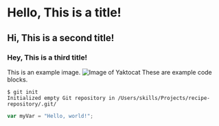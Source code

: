 # Hello, This is a title!
## Hi, This is a second title!
### Hey, This is a third title!
This is an example image.
![Image of Yaktocat](https://octodex.github.com/images/yaktocat.png)
These are example code blocks.

```
$ git init
Initialized empty Git repository in /Users/skills/Projects/recipe-repository/.git/
```

``` javascript
var myVar = "Hello, world!";
```

